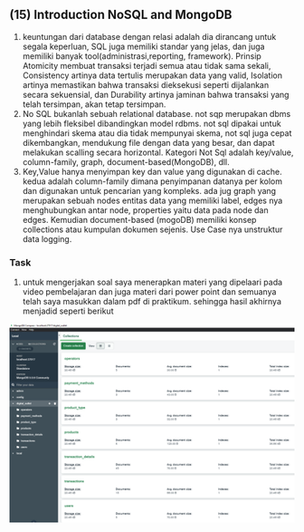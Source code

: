 ## (15) Introduction NoSQL and MongoDB

1. keuntungan dari database dengan relasi adalah dia dirancang untuk segala keperluan, SQL juga memiliki standar yang jelas, dan juga memiliki banyak tool(administrasi,reporting, framework). Prinsip Atomicity membuat transaksi terjadi semua atau tidak sama sekali, Consistency artinya data tertulis merupakan data yang valid, Isolation artinya memastikan bahwa transaksi dieksekusi seperti dijalankan secara sekuensial, dan Durability artinya jaminan bahwa transaksi yang telah tersimpan, akan tetap tersimpan.
2. No SQL bukanlah sebuah relational database. not sqp merupakan dbms yang lebih fleksibel dibandingkan model rdbms. not sql dipakai untuk menghindari skema atau dia tidak mempunyai skema, not sql juga cepat dikembangkan, mendukung file dengan data yang besar, dan dapat melakukan scalling secara horizontal. Kategori Not Sql adalah key/value, column-family, graph, document-based(MongoDB), dll. 
3. Key,Value hanya menyimpan key dan value yang digunakan di cache. kedua adalah column-family dimana penyimpanan datanya per kolom dan digunakan untuk pencarian yang kompleks. ada jug graph yang merupakan sebuah nodes entitas data yang memiliki label, edges nya menghubungkan  antar node, properties yaitu data pada node dan edges. Kemudian document-based (mogoDB) memiliki konsep collections atau kumpulan dokumen sejenis. Use Case nya unstruktur data logging.

### Task

1. untuk mengerjakan soal saya menerapkan materi yang dipelaari pada video pembelajaran dan juga materi dari power point dan semuanya telah saya masukkan dalam pdf di praktikum. sehingga hasil akhirnya menjadid seperti berikut
<img src="screenshots/hasil akhir database setelah praktikum section 15.PNG">